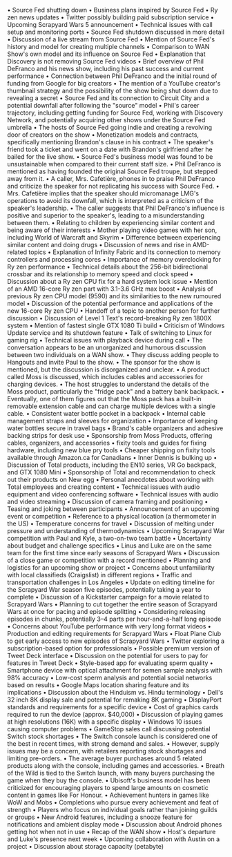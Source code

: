 • Source Fed shutting down
• Business plans inspired by Source Fed
• Ry zen news updates
• Twitter possibly building paid subscription service
• Upcoming Scrapyard Wars 5 announcement
• Technical issues with call setup and monitoring ports
• Source Fed shutdown discussed in more detail
• Discussion of a live stream from Source Fed
• Mention of Source Fed's history and model for creating multiple channels
• Comparison to WAN Show's own model and its influence on Source Fed
• Explanation that Discovery is not removing Source Fed videos
• Brief overview of Phil DeFranco and his news show, including his past success and current performance
• Connection between Phil DeFranco and the initial round of funding from Google for big creators
• The mention of a YouTube creator's thumbnail strategy and the possibility of the show being shut down due to revealing a secret
• Source Fed and its connection to Circuit City and a potential downfall after following the "source" model
• Phil's career trajectory, including getting funding for Source Fed, working with Discovery Network, and potentially acquiring other shows under the Source Fed umbrella
• The hosts of Source Fed going indie and creating a revolving door of creators on the show
• Monetization models and contracts, specifically mentioning Brandon's clause in his contract
• The speaker's friend took a ticket and went on a date with Brandon's girlfriend after he bailed for the live show.
• Source Fed's business model was found to be unsustainable when compared to their current staff size.
• Phil DeFranco is mentioned as having founded the original Source Fed troupe, but stepped away from it.
• A caller, Mrs. Cafetière, phones in to praise Phil DeFranco and criticize the speaker for not replicating his success with Source Fed.
• Mrs. Cafetière implies that the speaker should micromanage LMG's operations to avoid its downfall, which is interpreted as a criticism of the speaker's leadership.
• The caller suggests that Phil DeFranco's influence is positive and superior to the speaker's, leading to a misunderstanding between them.
• Relating to children by experiencing similar content and being aware of their interests
• Mother playing video games with her son, including World of Warcraft and Skyrim
• Difference between experiencing similar content and doing drugs
• Discussion of news and rise in AMD-related topics
• Explanation of Infinity Fabric and its connection to memory controllers and processing cores
• Importance of memory overclocking for Ry zen performance
• Technical details about the 256-bit bidirectional crossbar and its relationship to memory speed and clock speed
• Discussion about a Ry zen CPU fix for a hard system lock issue
• Mention of an AMD 16-core Ry zen part with 3.1-3.6 GHz max boost
• Analysis of previous Ry zen CPU model (9590) and its similarities to the new rumoured model
• Discussion of the potential performance and applications of the new 16-core Ry zen CPU
• Handoff of a topic to another person for further discussion
• Discussion of Level 1 Text's record-breaking Ry zen 1800X system
• Mention of fastest single GTX 1080 Ti build
• Criticism of Windows Update service and its shutdown feature
• Talk of switching to Linux for gaming rig
• Technical issues with playback device during call
• The conversation appears to be an unorganized and humorous discussion between two individuals on a WAN show.
• They discuss adding people to Hangouts and invite Paul to the show.
• The sponsor for the show is mentioned, but the discussion is disorganized and unclear.
• A product called Moss is discussed, which includes cables and accessories for charging devices.
• The host struggles to understand the details of the Moss product, particularly the "fridge pack" and a battery bank backpack.
• Eventually, one of them figures out that the Moss pack has a built-in removable extension cable and can charge multiple devices with a single cable.
• Consistent water bottle pocket in a backpack
• Internal cable management straps and sleeves for organization
• Importance of keeping water bottles secure in travel bags
• Brand's cable organizers and adhesive backing strips for desk use
• Sponsorship from Moss Products, offering cables, organizers, and accessories
• fixity tools and guides for fixing hardware, including new blue pry tools
• Cheaper shipping on fixity tools available through Amazon.ca for Canadians
• Inner Dennis is bulking up
• Discussion of Total products, including the EN10 series, VR Go backpack, and GTX 1080 Mini
• Sponsorship of Total and recommendation to check out their products on New egg
• Personal anecdotes about working with Total employees and creating content
• Technical issues with audio equipment and video conferencing software
• Technical issues with audio and video streaming
• Discussion of camera framing and positioning
• Teasing and joking between participants
• Announcement of an upcoming event or competition
• Reference to a physical location (a thermometer in the US)
• Temperature concerns for travel
• Discussion of melting under pressure and understanding of thermodynamics
• Upcoming Scrapyard War competition with Paul and Kyle, a two-on-two team battle
• Uncertainty about budget and challenge specifics
• Linus and Luke are on the same team for the first time since early seasons of Scrapyard Wars
• Discussion of a close game or competition with a record mentioned
• Planning and logistics for an upcoming show or project
• Concerns about unfamiliarity with local classifieds (Craigslist) in different regions
• Traffic and transportation challenges in Los Angeles
• Update on editing timeline for the Scrapyard War season five episodes, potentially taking a year to complete
• Discussion of a Kickstarter campaign for a movie related to Scrapyard Wars
• Planning to cut together the entire season of Scrapyard Wars at once for pacing and episode splitting
• Considering releasing episodes in chunks, potentially 3–4 parts per hour-and-a-half long episode
• Concerns about YouTube performance with very long format videos
• Production and editing requirements for Scrapyard Wars
• Float Plane Club to get early access to new episodes of Scrapyard Wars
• Twitter exploring a subscription-based option for professionals
• Possible premium version of Tweet Deck interface
• Discussion on the potential for users to pay for features in Tweet Deck
• Style-based app for evaluating sperm quality
• Smartphone device with optical attachment for semen sample analysis with 98% accuracy
• Low-cost sperm analysis and potential social networks based on results
• Google Maps location sharing feature and its implications
• Discussion about the Hinduism vs. Hindu terminology
• Dell's 32 inch 8K display sale and potential for remaking 8K gaming
• DisplayPort standards and requirements for a specific device
• Cost of graphics cards required to run the device (approx. $40,000)
• Discussion of playing games at high resolutions (16K) with a specific display
• Windows 10 issues causing computer problems
• GameStop sales call discussing potential Switch stock shortages
• The Switch console launch is considered one of the best in recent times, with strong demand and sales.
• However, supply issues may be a concern, with retailers reporting stock shortages and limiting pre-orders.
• The average buyer purchases around 5 related products along with the console, including games and accessories.
• Breath of the Wild is tied to the Switch launch, with many buyers purchasing the game when they buy the console.
• Ubisoft's business model has been criticized for encouraging players to spend large amounts on cosmetic content in games like For Honour.
• Achievement hunters in games like WoW and Mobs
• Completions who pursue every achievement and feat of strength
• Players who focus on individual goals rather than joining guilds or groups
• New Android features, including a snooze feature for notifications and ambient display mode
• Discussion about Android phones getting hot when not in use
• Recap of the WAN show
• Host's departure and Luke's presence next week
• Upcoming collaboration with Austin on a project
• Discussion about storage capacity (petabyte)